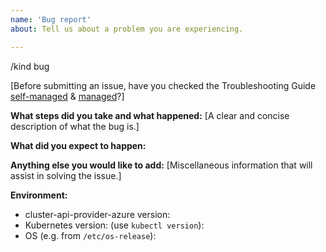 ```yaml
---
name: 'Bug report'
about: Tell us about a problem you are experiencing.

---
```


/kind bug

[Before submitting an issue, have you checked the Troubleshooting Guide [self-managed](https://capz.sigs.k8s.io/self-managed/troubleshooting.html) & [managed](https://capz.sigs.k8s.io/managed/troubleshooting.html)?]

**What steps did you take and what happened:**
[A clear and concise description of what the bug is.]


**What did you expect to happen:**


**Anything else you would like to add:**
[Miscellaneous information that will assist in solving the issue.]


**Environment:**

- cluster-api-provider-azure version: 
- Kubernetes version: (use `kubectl version`): 
- OS (e.g. from `/etc/os-release`): 
